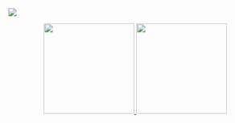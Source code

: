 
<img src="https://i.imgur.com/FcgAGcl.png"  align="center">
<br>
<p align="center">
<a href="https://github.com/ErdemIpek">
  <img height="180em" src="https://github-readme-stats-eight-theta.vercel.app/api?username=ErdemIpek&show_icons=true&theme=algolia&include_all_commits=true&count_private=true"/>
  <img height="180em" src="https://github-readme-stats-eight-theta.vercel.app/api/top-langs/?username=ErdemIpek&layout=compact&langs_count=8&theme=algolia"/>
</a>
</p>
